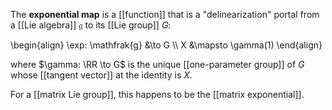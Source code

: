 The **exponential map** is a [[function]] that is a "delinearization" portal from a [[Lie algebra]] $\mathfrak{g}$ to its [[Lie group]] $G$:

\begin{align}
\exp: \mathfrak{g} &\to G \\\\
X &\mapsto \gamma(1)
\end{align}

where $\gamma: \RR \to G$ is the unique [[one-parameter group]] of $G$ whose [[tangent vector]] at the identity is $X$.

For a [[matrix Lie group]], this happens to be the [[matrix exponential]].